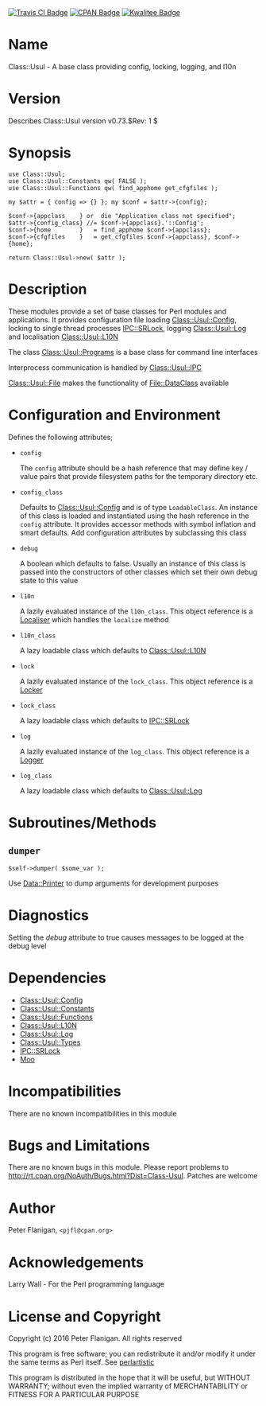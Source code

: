 <div>
    <a href="https://travis-ci.org/pjfl/p5-class-usul"><img src="https://travis-ci.org/pjfl/p5-class-usul.svg?branch=master" alt="Travis CI Badge"></a>
    <a href="http://badge.fury.io/pl/Class-Usul"><img src="https://badge.fury.io/pl/Class-Usul.svg" alt="CPAN Badge"></a>
    <a href="http://cpants.cpanauthors.org/dist/Class-Usul"><img src="http://cpants.cpanauthors.org/dist/Class-Usul.png" alt="Kwalitee Badge"></a>
</div>

# Name

Class::Usul - A base class providing config, locking, logging, and l10n

# Version

Describes Class::Usul version v0.73.$Rev: 1 $

# Synopsis

    use Class::Usul;
    use Class::Usul::Constants qw( FALSE );
    use Class::Usul::Functions qw( find_apphome get_cfgfiles );

    my $attr = { config => {} }; my $conf = $attr->{config};

    $conf->{appclass    } or  die "Application class not specified";
    $attr->{config_class} //= $conf->{appclass}.'::Config';
    $conf->{home        }   = find_apphome $conf->{appclass};
    $conf->{cfgfiles    }   = get_cfgfiles $conf->{appclass}, $conf->{home};

    return Class::Usul->new( $attr );

# Description

These modules provide a set of base classes for Perl modules and
applications. It provides configuration file loading
[Class::Usul::Config](https://metacpan.org/pod/Class::Usul::Config), locking to single thread processes
[IPC::SRLock](https://metacpan.org/pod/IPC::SRLock), logging [Class::Usul::Log](https://metacpan.org/pod/Class::Usul::Log) and localisation
[Class::Usul::L10N](https://metacpan.org/pod/Class::Usul::L10N)

The class [Class::Usul::Programs](https://metacpan.org/pod/Class::Usul::Programs) is a base class for command line interfaces

Interprocess communication is handled by [Class::Usul::IPC](https://metacpan.org/pod/Class::Usul::IPC)

[Class::Usul::File](https://metacpan.org/pod/Class::Usul::File) makes the functionality of [File::DataClass](https://metacpan.org/pod/File::DataClass) available

# Configuration and Environment

Defines the following attributes;

- `config`

    The `config` attribute should be a hash reference that may define key / value
    pairs that provide filesystem paths for the temporary directory etc.

- `config_class`

    Defaults to [Class::Usul::Config](https://metacpan.org/pod/Class::Usul::Config) and is of type `LoadableClass`. An
    instance of this class is loaded and instantiated using the hash reference
    in the `config` attribute. It provides accessor methods with symbol
    inflation and smart defaults. Add configuration attributes by
    subclassing this class

- `debug`

    A boolean which defaults to false. Usually an instance of this class is passed
    into the constructors of other classes which set their own debug state to this
    value

- `l10n`

    A lazily evaluated instance of the `l10n_class`. This object reference is a
    [Localiser](https://metacpan.org/pod/Class::Usul::Types#Localiser) which handles the `localize` method

- `l10n_class`

    A lazy loadable class which defaults to [Class::Usul::L10N](https://metacpan.org/pod/Class::Usul::L10N)

- `lock`

    A lazily evaluated instance of the `lock_class`. This object reference is a
    [Locker](https://metacpan.org/pod/Class::Usul::Types#Locker)

- `lock_class`

    A lazy loadable class which defaults to [IPC::SRLock](https://metacpan.org/pod/IPC::SRLock)

- `log`

    A lazily evaluated instance of the `log_class`. This object reference is a
    [Logger](https://metacpan.org/pod/Class::Usul::Types#Logger)

- `log_class`

    A lazy loadable class which defaults to [Class::Usul::Log](https://metacpan.org/pod/Class::Usul::Log)

# Subroutines/Methods

## `dumper`

    $self->dumper( $some_var );

Use [Data::Printer](https://metacpan.org/pod/Data::Printer) to dump arguments for development purposes

# Diagnostics

Setting the _debug_ attribute to true causes messages to be logged at the
debug level

# Dependencies

- [Class::Usul::Config](https://metacpan.org/pod/Class::Usul::Config)
- [Class::Usul::Constants](https://metacpan.org/pod/Class::Usul::Constants)
- [Class::Usul::Functions](https://metacpan.org/pod/Class::Usul::Functions)
- [Class::Usul::L10N](https://metacpan.org/pod/Class::Usul::L10N)
- [Class::Usul::Log](https://metacpan.org/pod/Class::Usul::Log)
- [Class::Usul::Types](https://metacpan.org/pod/Class::Usul::Types)
- [IPC::SRLock](https://metacpan.org/pod/IPC::SRLock)
- [Moo](https://metacpan.org/pod/Moo)

# Incompatibilities

There are no known incompatibilities in this module

# Bugs and Limitations

There are no known bugs in this module. Please report problems to
http://rt.cpan.org/NoAuth/Bugs.html?Dist=Class-Usul. Patches are
welcome

# Author

Peter Flanigan, `<pjfl@cpan.org>`

# Acknowledgements

Larry Wall - For the Perl programming language

# License and Copyright

Copyright (c) 2016 Peter Flanigan. All rights reserved

This program is free software; you can redistribute it and/or modify it
under the same terms as Perl itself. See [perlartistic](https://metacpan.org/pod/perlartistic)

This program is distributed in the hope that it will be useful,
but WITHOUT WARRANTY; without even the implied warranty of
MERCHANTABILITY or FITNESS FOR A PARTICULAR PURPOSE
